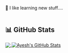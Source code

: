 <!--
**YutharsanS/YutharsanS** is a ✨ _special_ ✨ repository because its `README.md` (this file) appears on your GitHub profile.

Here are some ideas to get you started:

- 🔭 I’m currently working on ...
- 🌱 I’m currently learning ...
- 👯 I’m looking to collaborate on ...
- 🤔 I’m looking for help with ...
- 💬 Ask me about ...
- 📫 How to reach me: ...
- 😄 Pronouns: ...
- ⚡ Fun fact: ...
-->

🌱 I like learning new stuff.... </br> </br> 
<!--[![roadmap.sh](https://roadmap.sh/card/tall/6645f5c2f4bbac657043d80b?variant=dark&roadmaps=computer-science%2Cjava)](https://roadmap.sh)
-->

<h2 align='left'>📊 GitHub Stats</h2>

<a href="https://github.com/YutharsanS">
  <img align="center" src="https://github-readme-stats.vercel.app/api/top-langs/?username=YutharsanS&title_color=ffffff&text_color=c9cacc&icon_color=2bbc8a&bg_color=1d1f21&langs_count=3" />
</a>

<a href="https://github.com/YutharsanS/">
  <img align="center" src="https://github-readme-stats.vercel.app/api?username=YutharsanS&show_icons=true&line_height=27&count_private=true&title_color=ffffff&text_color=c9cacc&icon_color=2bbc8a&bg_color=1d1f21" alt="Ayesh's GitHub Stats" />
</a>

